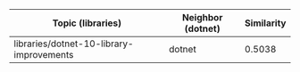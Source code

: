 | Topic (libraries) | Neighbor (dotnet) | Similarity |
|-------------|-------------------|------------|
| libraries/dotnet-10-library-improvements | dotnet | 0.5038 |
